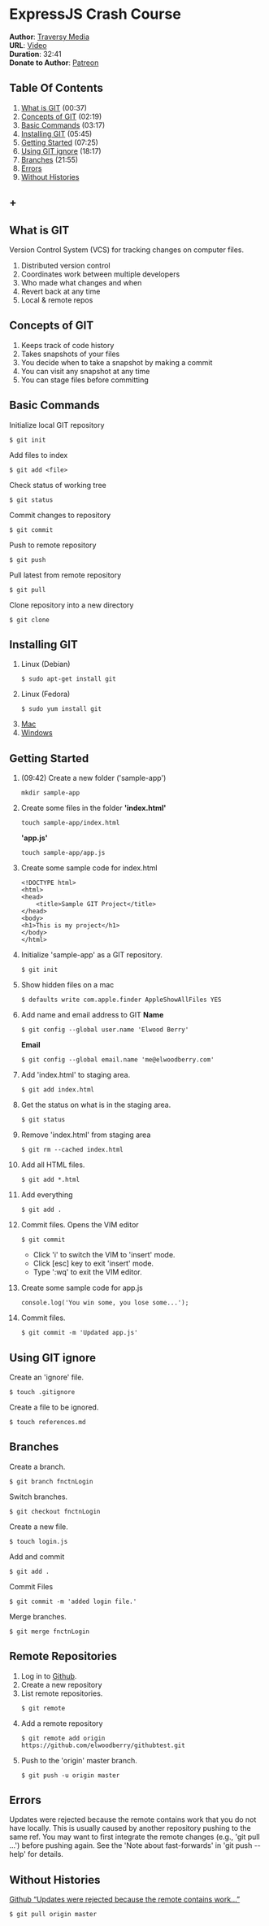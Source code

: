 # ExpressJS Crash Course
**Author**: [Traversy Media](https://www.youtube.com/user/TechGuyWeb)  
**URL**: [Video](https://youtu.be/SWYqp7iY_Tc)  
**Duration**: 32:41    
**Donate to Author**: [Patreon](https://www.patreon.com/traversymedia)  

## Table Of Contents
1. [What is GIT](#what-is-git) (00:37)
1. [Concepts of GIT](#concepts-of-git) (02:19)
1. [Basic Commands](#basic-commands) (03:17)
1. [Installing GIT](#installing-git) (05:45)
1. [Getting Started](#getting-started) (07:25)
1. [Using GIT ignore](#using-git-ignore) (18:17)
1. [Branches](#branches) (21:55)
1. [Errors](#errors)
1. [Without Histories](#without-histories)
## +


## What is GIT
Version Control System (VCS) for tracking changes on computer files.
1. Distributed version control
1. Coordinates work between multiple developers
1. Who made what changes and when
1. Revert back at any time
1. Local & remote repos

## Concepts of GIT
1. Keeps track of code history
1. Takes snapshots of your files
1. You decide when to take a snapshot by making a commit
1. You can visit any snapshot at any time
1. You can stage files before committing

## Basic Commands
Initialize local GIT repository
```
$ git init
```
Add files to index
```
$ git add <file>
```
Check status of working tree
```
$ git status
```
Commit changes to repository
```
$ git commit
```
Push to remote repository
```
$ git push
```
Pull latest from remote repository
```
$ git pull
```
Clone repository into a new directory
```
$ git clone
```
## Installing GIT
1. Linux (Debian)
    ```
    $ sudo apt-get install git
    ```
2. Linux (Fedora)
    ```
    $ sudo yum install git
    ```
3. [Mac](http://git-scm/download/mac)
4. [Windows](http://git-scm/download/win)
## Getting Started
1. (09:42) Create a new folder ('sample-app')
    ```
    mkdir sample-app
    ```
2. Create some files in the folder
    **'index.html'**
    ```
    touch sample-app/index.html
    ```
    **'app.js'**
    ```
    touch sample-app/app.js
    ```
3. Create some sample code for index.html
    ```
    <!DOCTYPE html>
    <html>
    <head>
    	<title>Sample GIT Project</title>
    </head>
    <body>
    <h1>This is my project</h1>
    </body>
    </html>
    ```

4. Initialize 'sample-app' as a GIT repository.
    ```
    $ git init
    ```
5. Show hidden files on a mac
    ```
    $ defaults write com.apple.finder AppleShowAllFiles YES
    ```
6. Add name and email address to GIT
    **Name**
    ```
    $ git config --global user.name 'Elwood Berry'
    ```
    **Email**
    ```
    $ git config --global email.name 'me@elwoodberry.com'
    ```
7. Add 'index.html' to staging area.
    ```
    $ git add index.html
    ```
8. Get the status on what is in the staging area.
    ```
    $ git status
    ```
9. Remove 'index.html' from staging area
    ```
    $ git rm --cached index.html
    ```
10. Add all HTML files.
    ```
    $ git add *.html
    ```
11. Add everything
    ```
    $ git add .
    ```
12. Commit files.
    Opens the VIM editor
    ```
    $ git commit
    ```
     - Click 'i' to switch the VIM to 'insert' mode.
     - Click [esc] key to exit 'insert' mode.
     - Type ':wq' to exit the VIM editor.

13. Create some sample code for app.js
    ```
    console.log('You win some, you lose some...');
    ```

14. Commit files.
    ```
    $ git commit -m 'Updated app.js'
    ```

## Using GIT ignore
Create an 'ignore' file.
```
$ touch .gitignore
```

Create a file to be ignored.
```
$ touch references.md
```

## Branches
Create a branch.
```
$ git branch fnctnLogin
```
Switch branches.
```
$ git checkout fnctnLogin
```
Create a new file.
```
$ touch login.js
```
Add and commit
```
$ git add .
```
Commit Files
```
$ git commit -m 'added login file.'
```
Merge branches.
```
$ git merge fnctnLogin
```


## Remote Repositories
1. Log in to [Github](github.com).
2. Create a new repository
3. List remote repositories.
    ```
    $ git remote
    ```
4. Add a remote repository
    ```
    $ git remote add origin https://github.com/elwoodberry/githubtest.git
    ```
5. Push to the 'origin' master branch.
    ```
    $ git push -u origin master
    ```

## Errors

Updates were rejected because the remote contains work that you do not have locally. This is usually caused by another repository pushing to the same ref. You may want to first integrate the remote changes (e.g., 'git pull ...') before pushing again. See the 'Note about fast-forwards' in 'git push --help' for details.

## Without Histories
[Github “Updates were rejected because the remote contains work...”](https://stackoverflow.com/questions/18328800/github-updates-were-rejected-because-the-remote-contains-work-that-you-do-not-h)  
```
$ git pull origin master  
```
